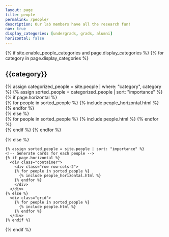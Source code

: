 ```yaml
---
layout: page
title: people
permalink: /people/
description: Our lab members have all the research fun!
nav: true
display_categories: [undergrads, grads, alumni]
horizontal: false
---
```

<div class="people">
  {% if site.enable_people_categories and page.display_categories %}
  <!-- Display categorized people -->
    {% for category in page.display_categories %}
      <h2 class="category">{{category}}</h2>
      {% assign categorized_people = site.people | where: "category", category %}
      {% assign sorted_people = categorized_people | sort: "importance" %}
      <!-- Generate cards for each people -->
      {% if page.horizontal %}
        <div class="container">
          <div class="row row-cols-2">
          {% for people in sorted_people %}
            {% include people_horizontal.html %}
          {% endfor %}
          </div>
        </div>
      {% else %}
        <div class="grid">
          {% for people in sorted_people %}
            {% include people.html %}
          {% endfor %}
        </div>
      {% endif %}
    {% endfor %}

  {% else %}
  <!-- Display people without categories -->
    {% assign sorted_people = site.people | sort: "importance" %}
    <!-- Generate cards for each people -->
    {% if page.horizontal %}
      <div class="container">
        <div class="row row-cols-2">
        {% for people in sorted_people %}
          {% include people_horizontal.html %}
        {% endfor %}
        </div>
      </div>
    {% else %}
      <div class="grid">
        {% for people in sorted_people %}
          {% include people.html %}
        {% endfor %}
      </div>
    {% endif %}

  {% endif %}

</div>
